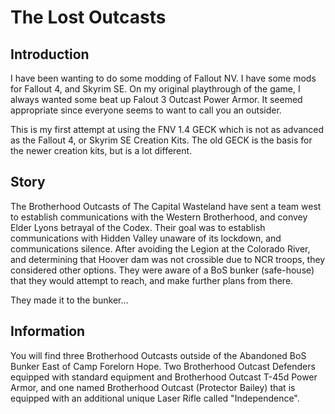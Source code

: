 # The Lost Outcasts

## Introduction

I have been wanting to do some modding of Fallout NV. I have some mods for Fallout 4, and Skyrim SE. On my original playthrough of the game, I always wanted some beat up Falout 3 Outcast Power Armor. It seemed appropriate since everyone seems to want to call you an outsider.

This is my first attempt at using the FNV 1.4 GECK which is not as advanced as the Fallout 4, or Skyrim SE Creation Kits. The old GECK is the basis for the newer creation kits, but is a lot different.


## Story

The Brotherhood Outcasts of The Capital Wasteland have sent a team west to establish communications with the Western Brotherhood, and convey Elder Lyons betrayal of the Codex. Their goal was to establish communications with Hidden Valley unaware of its lockdown, and communications silence. After avoiding the Legion at the Colorado River, and determining that Hoover dam was not crossible due to NCR troops, they considered other options. They were aware of a BoS bunker (safe-house) that they would attempt to reach, and make further plans from there.

They made it to the bunker...

## Information

You will find three Brotherhood Outcasts outside of the Abandoned BoS Bunker East of Camp Forelorn Hope. Two Brotherhood Outcast Defenders equipped with standard equipment and Brotherhood Outcast T-45d Power Armor, and one named Brotherhood Outcast (Protector Bailey) that is equipped with an additional unique Laser Rifle called "Independence".
